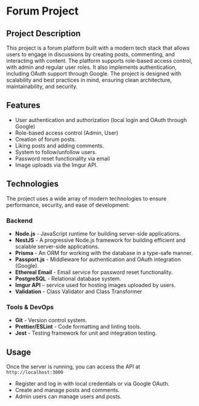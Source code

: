 # Forum Project

## Project Description

This project is a forum platform built with a modern tech stack that allows users to engage in discussions by creating posts, commenting, and interacting with content. The platform supports role-based access control, with admin and regular user roles. It also implements authentication, including OAuth support through Google. The project is designed with scalability and best practices in mind, ensuring clean architecture, maintainability, and security.

## Features

- User authentication and authorization (local login and OAuth through Google)
- Role-based access control (Admin, User)
- Creation of forum posts.
- Liking posts and adding comments.
- System to follow/unfollow users.
- Password reset functionality via email
- Image uploads via the Imgur API.

## Technologies

The project uses a wide array of modern technologies to ensure performance, security, and ease of development:

### Backend

- **Node.js** - JavaScript runtime for building server-side applications.
- **NestJS** - A progressive Node.js framework for building efficient and scalable server-side applications.
- **Prisma** - An ORM for working with the database in a type-safe manner.
- **Passport.js** - Middleware for authentication and OAuth integration (Google).
- **Ethereal Email** - Email service for password reset functionality.
- **PostgreSQL** - Relational database system.
- **Imgur API** – service used for hosting images uploaded by users.
- **Validation** - Class Validator and Class Transformer

### Tools & DevOps

- **Git** - Version control system.
- **Prettier/ESLint** - Code formatting and linting tools.
- **Jest** - Testing framework for unit and integration testing.

## Usage

Once the server is running, you can access the API at `http://localhost:3000`

- Register and log in with local credentials or via Google OAuth.
- Create and manage posts and comments.
- Admin users can manage users and posts.
